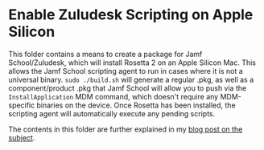 # Enable Zuludesk Scripting on Apple Silicon
This folder contains a means to create a package for Jamf School/Zuludesk, which will install Rosetta 2 on an Apple Silicon Mac. This allows the Jamf School scripting agent to run in cases where it is not a universal binary.
`sudo ./build.sh` will generate a regular .pkg, as well as a component/product .pkg that Jamf School will allow you to push via the `InstallApplication` MDM command, which doesn't require any MDM-specific binaries on the device. Once Rosetta has been installed, the scripting agent will automatically execute any pending scripts.

The contents in this folder are further explained in my [blog post on the subject](https://jc0b.computer/posts/jamf_school_scripting_on_apple_silicon/).